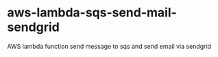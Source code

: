 # aws-lambda-sqs-send-mail-sendgrid
AWS lambda function send message to sqs and send email via sendgrid
